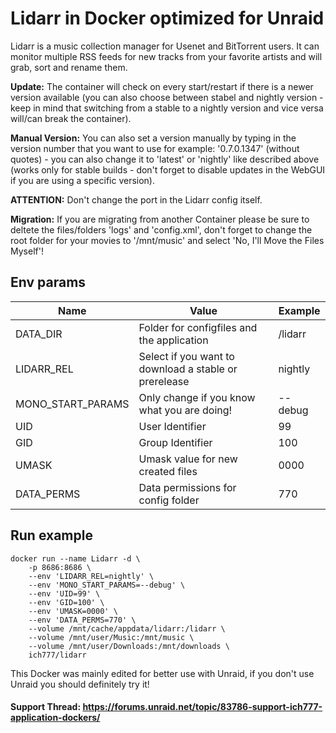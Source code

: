 # Lidarr in Docker optimized for Unraid
Lidarr is a music collection manager for Usenet and BitTorrent users. It can monitor multiple RSS feeds for new tracks from your favorite artists and will grab, sort and rename them.

**Update:** The container will check on every start/restart if there is a newer version available (you can also choose between stabel and nightly version - keep in mind that switching from a stable to a nightly version and vice versa will/can break the container).

**Manual Version:** You can also set a version manually by typing in the version number that you want to use for example: '0.7.0.1347' (without quotes) - you can also change it to 'latest' or 'nightly' like described above (works only for stable builds - don't forget to disable updates in the WebGUI if you are using a specific version).

**ATTENTION:** Don't change the port in the Lidarr config itself.

**Migration:** If you are migrating from another Container please be sure to deltete the files/folders 'logs' and 'config.xml', don't forget to change the root folder for your movies to '/mnt/music' and select 'No, I'll Move the Files Myself'!


## Env params
| Name | Value | Example |
| --- | --- | --- |
| DATA_DIR | Folder for configfiles and the application | /lidarr |
| LIDARR_REL | Select if you want to download a stable or prerelease | nightly |
| MONO_START_PARAMS | Only change if you know what you are doing! | --debug |
| UID | User Identifier | 99 |
| GID | Group Identifier | 100 |
| UMASK | Umask value for new created files | 0000 |
| DATA_PERMS | Data permissions for config folder | 770 |

## Run example
```
docker run --name Lidarr -d \
	-p 8686:8686 \
	--env 'LIDARR_REL=nightly' \
	--env 'MONO_START_PARAMS=--debug' \
	--env 'UID=99' \
	--env 'GID=100' \
	--env 'UMASK=0000' \
	--env 'DATA_PERMS=770' \
	--volume /mnt/cache/appdata/lidarr:/lidarr \
	--volume /mnt/user/Music:/mnt/music \
	--volume /mnt/user/Downloads:/mnt/downloads \
	ich777/lidarr
```

This Docker was mainly edited for better use with Unraid, if you don't use Unraid you should definitely try it!

#### Support Thread: https://forums.unraid.net/topic/83786-support-ich777-application-dockers/